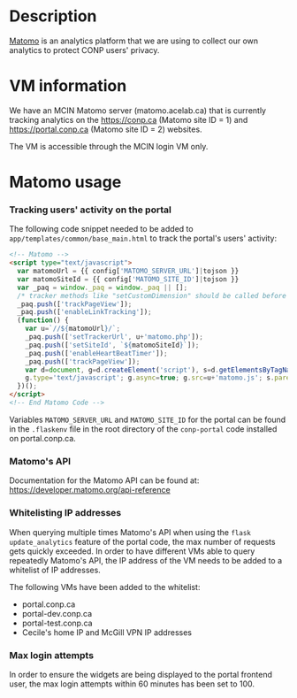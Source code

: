 # Description

[Matomo](https://matomo.org/) is an analytics platform that we are using to collect our own analytics 
to protect CONP users' privacy.



# VM information

We have an MCIN Matomo server (matomo.acelab.ca) that is currently tracking analytics on the 
https://conp.ca (Matomo site ID = 1) and https://portal.conp.ca (Matomo site ID = 2) websites.

The VM is accessible through the MCIN login VM only.


# Matomo usage

### Tracking users' activity on the portal

The following code snippet needed to be added to `app/templates/common/base_main.html` to track
the portal's users' activity:

```html
<!-- Matomo -->
<script type="text/javascript">
  var matomoUrl = {{ config['MATOMO_SERVER_URL']|tojson }}
  var matomoSiteId = {{ config['MATOMO_SITE_ID']|tojson }}
  var _paq = window._paq = window._paq || [];
  /* tracker methods like "setCustomDimension" should be called before "trackPageView" */
  _paq.push(['trackPageView']);
  _paq.push(['enableLinkTracking']);
  (function() {
    var u=`//${matomoUrl}/`;
    _paq.push(['setTrackerUrl', u+'matomo.php']);
    _paq.push(['setSiteId', `${matomoSiteId}`]);
    _paq.push(['enableHeartBeatTimer']);
    _paq.push(['trackPageView']);
    var d=document, g=d.createElement('script'), s=d.getElementsByTagName('script')[0];
    g.type='text/javascript'; g.async=true; g.src=u+'matomo.js'; s.parentNode.insertBefore(g,s);
  })();
</script>
<!-- End Matomo Code -->
```

Variables `MATOMO_SERVER_URL` and `MATOMO_SITE_ID` for the portal can be found in the `.flaskenv` file in the 
root directory of the `conp-portal` code installed on portal.conp.ca.

### Matomo's API

Documentation for the Matomo API can be found at: https://developer.matomo.org/api-reference


### Whitelisting IP addresses 

When querying multiple times Matomo's API when using the `flask update_analytics` feature of the portal 
code, the max number of requests gets quickly exceeded. In order to have different VMs able to query
repeatedly Matomo's API, the IP address of the VM needs to be added to a whitelist of IP addresses. 

The following VMs have been added to the whitelist:
- portal.conp.ca
- portal-dev.conp.ca
- portal-test.conp.ca
- Cecile's home IP and McGill VPN IP addresses


### Max login attempts

In order to ensure the widgets are being displayed to the portal frontend user, the max login attempts within
60 minutes has been set to 100.